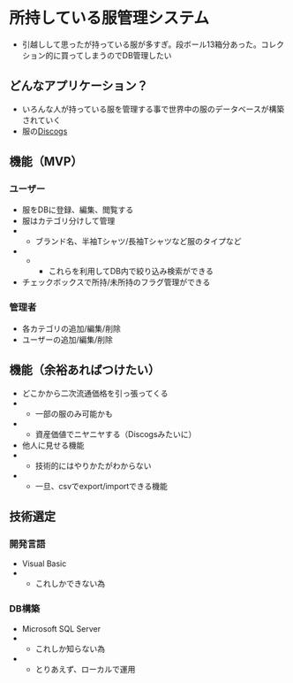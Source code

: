 # 所持している服管理システム
- 引越しして思ったが持っている服が多すぎ。段ボール13箱分あった。コレクション的に買ってしまうのでDB管理したい

## どんなアプリケーション？
- いろんな人が持っている服を管理する事で世界中の服のデータベースが構築されていく
- 服の[Discogs](https://www.discogs.com/ja/)

## 機能（MVP）
### ユーザー
- 服をDBに登録、編集、閲覧する
- 服はカテゴリ分けして管理
- - ブランド名、半袖Tシャツ/長袖Tシャツなど服のタイプなど
- - - これらを利用してDB内で絞り込み検索ができる
- チェックボックスで所持/未所持のフラグ管理ができる

### 管理者
- 各カテゴリの追加/編集/削除
- ユーザーの追加/編集/削除

## 機能（余裕あればつけたい）
- どこかから二次流通価格を引っ張ってくる
- - 一部の服のみ可能かも
- - 資産価値でニヤニヤする（Discogsみたいに）
- 他人に見せる機能
- - 技術的にはやりかたがわからない
- - 一旦、csvでexport/importできる機能

## 技術選定
### 開発言語
- Visual Basic
- - これしかできない為
### DB構築
- Microsoft SQL Server
- - これしか知らない為
- - とりあえず、ローカルで運用

